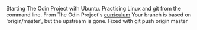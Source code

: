 Starting The Odin Project with Ubuntu. Practising Linux and git from the command line.
From The Odin Project's [curriculum](http://www.theodinproject.com/courses/web-development-101/lessons/html-css)
Your branch is based on 'origin/master', but the upstream is gone. Fixed with git push origin master